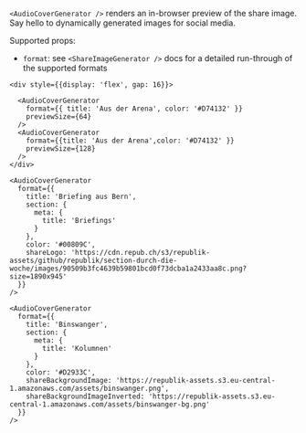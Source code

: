 `<AudioCoverGenerator />` renders an in-browser preview of the share image. Say hello to dynamically generated images for social media.

Supported props:

- `format`: see `<ShareImageGenerator />` docs for a detailed run-through of the supported formats

```react
<div style={{display: 'flex', gap: 16}}>

  <AudioCoverGenerator
    format={{ title: 'Aus der Arena', color: '#D74132' }}
    previewSize={64}
  />
  <AudioCoverGenerator
    format={{title: 'Aus der Arena',color: '#D74132' }}
    previewSize={128}
  />
</div>
```

```react
<AudioCoverGenerator
  format={{
    title: 'Briefing aus Bern',
    section: {
      meta: {
        title: 'Briefings'
      }
    },
    color: '#00809C',
    shareLogo: 'https://cdn.repub.ch/s3/republik-assets/github/republik/section-durch-die-woche/images/90509b3fc4639b59801bcd0f73dcba1a2433aa8c.png?size=1890x945'
  }}
/>
```

```react
<AudioCoverGenerator
  format={{
    title: 'Binswanger',
    section: {
      meta: {
        title: 'Kolumnen'
      }
    },
    color: '#D2933C',
    shareBackgroundImage: 'https://republik-assets.s3.eu-central-1.amazonaws.com/assets/binswanger.png',
    shareBackgroundImageInverted: 'https://republik-assets.s3.eu-central-1.amazonaws.com/assets/binswanger-bg.png'
  }}
/>
```
